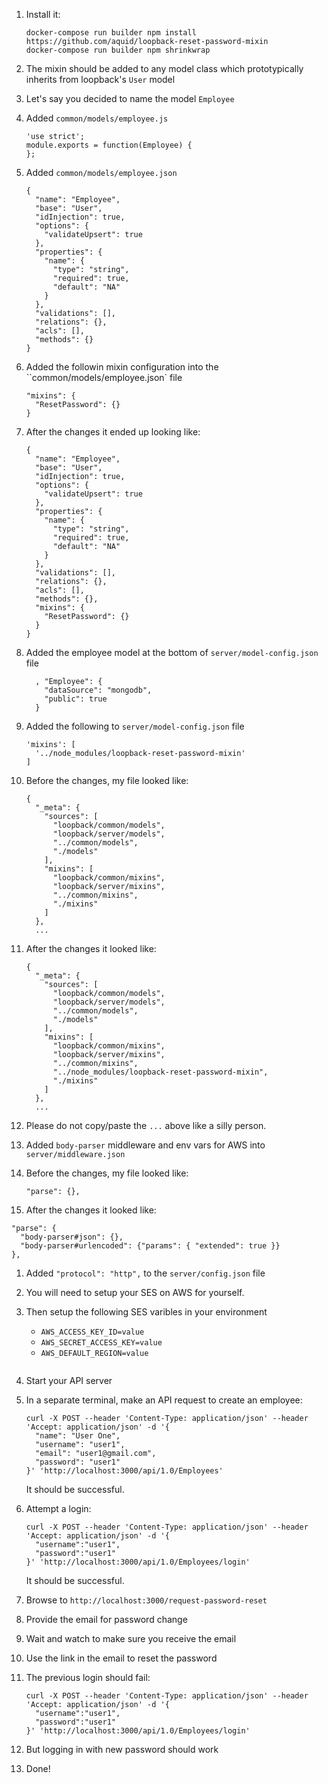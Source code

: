 1. Install it:

    ```
    docker-compose run builder npm install https://github.com/aquid/loopback-reset-password-mixin
    docker-compose run builder npm shrinkwrap
    ````
1. The mixin should be added to any model class which prototypically inherits from loopback's `User` model
1. Let's say you decided to name the model `Employee`
1. Added `common/models/employee.js`

    ```
    'use strict';
    module.exports = function(Employee) {
    };
    ```
1. Added `common/models/employee.json`

    ```
    {
      "name": "Employee",
      "base": "User",
      "idInjection": true,
      "options": {
        "validateUpsert": true
      },
      "properties": {
        "name": {
          "type": "string",
          "required": true,
          "default": "NA"
        }
      },
      "validations": [],
      "relations": {},
      "acls": [],
      "methods": {}
    }
    ```
1. Added the followin mixin configuration into the ``common/models/employee.json` file

    ```
    "mixins": {
      "ResetPassword": {}
    }
    ```
1. After the changes it ended up looking like:

    ```
    {
      "name": "Employee",
      "base": "User",
      "idInjection": true,
      "options": {
        "validateUpsert": true
      },
      "properties": {
        "name": {
          "type": "string",
          "required": true,
          "default": "NA"
        }
      },
      "validations": [],
      "relations": {},
      "acls": [],
      "methods": {},
      "mixins": {
        "ResetPassword": {}
      }
    }
    ```
1. Added the employee model at the bottom of `server/model-config.json` file

    ```
      , "Employee": {
        "dataSource": "mongodb",
        "public": true
      }
    ```
1. Added the following to `server/model-config.json` file

    ```
    'mixins': [
      '../node_modules/loopback-reset-password-mixin'
    ]
    ```
1. Before the changes, my file looked like:

    ```
    {
      "_meta": {
        "sources": [
          "loopback/common/models",
          "loopback/server/models",
          "../common/models",
          "./models"
        ],
        "mixins": [
          "loopback/common/mixins",
          "loopback/server/mixins",
          "../common/mixins",
          "./mixins"
        ]
      },
      ...
    ```
1. After the changes it looked like:

    ```
    {
      "_meta": {
        "sources": [
          "loopback/common/models",
          "loopback/server/models",
          "../common/models",
          "./models"
        ],
        "mixins": [
          "loopback/common/mixins",
          "loopback/server/mixins",
          "../common/mixins",
          "../node_modules/loopback-reset-password-mixin",
          "./mixins"
        ]
      },
      ...
    ```
1. Please do not copy/paste the `...` above like a silly person.
1. Added `body-parser` middleware and env vars for AWS into `server/middleware.json`
1. Before the changes, my file looked like:

    ```
    "parse": {},
    ```
1. After the changes it looked like:

  ```
  "parse": {
    "body-parser#json": {},
    "body-parser#urlencoded": {"params": { "extended": true }}
  },
  ```
1. Added `"protocol": "http",` to the `server/config.json` file
1. You will need to setup your SES on AWS for yourself.
1. Then setup the following SES varibles in your environment
    * `AWS_ACCESS_KEY_ID=value`
    * `AWS_SECRET_ACCESS_KEY=value`
    * `AWS_DEFAULT_REGION=value`
        ```
1. Start your API server
1. In a separate terminal, make an API request to create an employee:

    ```
    curl -X POST --header 'Content-Type: application/json' --header 'Accept: application/json' -d '{
      "name": "User One",
      "username": "user1",
      "email": "user1@gmail.com",
      "password": "user1"
    }' 'http://localhost:3000/api/1.0/Employees'
    ```
    It should be successful.
1. Attempt a login:

    ```
    curl -X POST --header 'Content-Type: application/json' --header 'Accept: application/json' -d '{
      "username":"user1",
      "password":"user1"
    }' 'http://localhost:3000/api/1.0/Employees/login'
    ```
    It should be successful.
1. Browse to `http://localhost:3000/request-password-reset`
1. Provide the email for password change
1. Wait and watch to make sure you receive the email
1. Use the link in the email to reset the password
1. The previous login should fail:

    ```
    curl -X POST --header 'Content-Type: application/json' --header 'Accept: application/json' -d '{
      "username":"user1",
      "password":"user1"
    }' 'http://localhost:3000/api/1.0/Employees/login'
    ```
1. But logging in with new password should work
1. Done!

